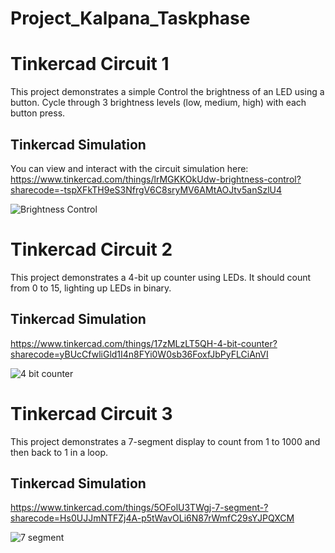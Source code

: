 # Project_Kalpana_Taskphase
# Tinkercad Circuit 1

This project demonstrates a simple Control the brightness of an LED using a button. Cycle through 3 brightness levels (low, medium, high) with each button press.

## Tinkercad Simulation

You can view and interact with the circuit simulation here: https://www.tinkercad.com/things/lrMGKKOkUdw-brightness-control?sharecode=-tspXFkTH9eS3NfrgV6C8sryMV6AMtAOJtv5anSzlU4

![Brightness Control](https://github.com/user-attachments/assets/2a7ae899-e15c-40c5-9027-cfb3e87af994)

# Tinkercad Circuit 2

This project demonstrates a 4-bit up counter using LEDs. It should count from 0 to 15, lighting up LEDs in binary.

## Tinkercad Simulation
https://www.tinkercad.com/things/17zMLzLT5QH-4-bit-counter?sharecode=yBUcCfwliGld1I4n8FYi0W0sb36FoxfJbPyFLCiAnVI

![4 bit counter](https://github.com/user-attachments/assets/477477fa-3753-4bdb-970a-cbf8b05320e2)

# Tinkercad Circuit 3

This project demonstrates a 7-segment display to count from 1 to 1000 and then back to 1 in a loop.

## Tinkercad Simulation
https://www.tinkercad.com/things/5OFolU3TWgj-7-segment-?sharecode=Hs0UJJmNTFZj4A-p5tWavOLi6N87rWmfC29sYJPQXCM

![7 segment ](https://github.com/user-attachments/assets/c7804a6b-82ef-4485-b5ed-bfe8bb2dcb87)

